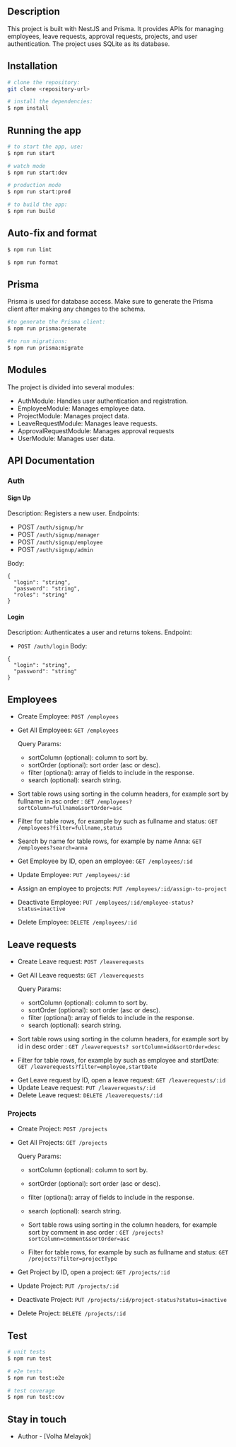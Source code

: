 ## Description

This project is built with NestJS and Prisma. It provides APIs for managing employees, leave requests, approval requests, projects, and 
user authentication. The project uses SQLite as its database.

## Installation

```bash
# clone the repository:
git clone <repository-url>

# install the dependencies:
$ npm install
```

## Running the app

```bash
# to start the app, use:
$ npm run start

# watch mode
$ npm run start:dev

# production mode
$ npm run start:prod

# to build the app:
$ npm run build
```

## Auto-fix and format

```bash
$ npm run lint

$ npm run format
```

## Prisma
Prisma is used for database access. Make sure to generate the Prisma client after making any changes to the schema.

```bash
#to generate the Prisma client:
$ npm run prisma:generate

#to run migrations:
$ npm run prisma:migrate
```

## Modules

The project is divided into several modules:
 - AuthModule: Handles user authentication and registration.
 - EmployeeModule: Manages employee data.
 - ProjectModule: Manages project data.
 - LeaveRequestModule: Manages leave requests.
 - ApprovalRequestModule: Manages approval requests
 - UserModule: Manages user data.

## API Documentation

### Auth

#### Sign Up
   Description: Registers a new user.
   Endpoints:
   - POST `/auth/signup/hr`
   - POST `/auth/signup/manager`
   - POST `/auth/signup/employee`
   - POST `/auth/signup/admin`

   Body:
```
{
  "login": "string",
  "password": "string",
  "roles": "string"
}
```
#### Login
   Description: Authenticates a user and returns tokens.
   Endpoint:
   - `POST /auth/login`
   Body:
```
{
  "login": "string",
  "password": "string"
}

```

## Employees
   - Create Employee: `POST /employees`
   - Get All Employees: `GET /employees`

     Query Params:
     - sortColumn (optional): column to sort by.
     - sortOrder (optional): sort order (asc or desc).
     - filter (optional): array of fields to include in the response.
     - search (optional): search string.

   - Sort table rows using sorting in the column headers, for example sort by fullname in asc order : `GET /employees?
     sortColumn=fullname&sortOrder=asc`
   - Filter for table rows, for example by such as fullname and status: `GET /employees?filter=fullname,status`
   - Search by name for table rows, for example by name Anna: `GET /employees?search=anna`

   - Get Employee by ID, open an employee: `GET /employees/:id`
   - Update Employee: `PUT /employees/:id`
   - Assign an employee to projects: `PUT /employees/:id/assign-to-project`
   - Deactivate Employee: `PUT /employees/:id/employee-status?status=inactive`
   - Delete Employee: `DELETE /employees/:id`

## Leave requests

   - Create Leave request: `POST /leaverequests`
   - Get All Leave requests: `GET /leaverequests`

     Query Params:
       - sortColumn (optional): column to sort by.
       - sortOrder (optional): sort order (asc or desc).
       - filter (optional): array of fields to include in the response.
       - search (optional): search string.

   - Sort table rows using sorting in the column headers, for example sort by id in desc order : `GET /leaverequests?
     sortColumn=id&sortOrder=desc`
   - Filter for table rows, for example by such as employee and startDate: `GET /leaverequests?filter=employee,startDate`

[//]: # (   - Search by name for table rows, for example by id : `GET /`)

   - Get Leave request by ID, open a leave request: `GET /leaverequests/:id`
   - Update Leave request: `PUT /leaverequests/:id`
   - Delete Leave request: `DELETE /leaverequests/:id`

### Projects
- Create Project: `POST /projects`
- Get All Projects: `GET /projects`

  Query Params:
    - sortColumn (optional): column to sort by.
    - sortOrder (optional): sort order (asc or desc).
    - filter (optional): array of fields to include in the response.
    - search (optional): search string.

  - Sort table rows using sorting in the column headers, for example sort by comment in asc order : `GET /projects?sortColumn=comment&sortOrder=asc`
  - Filter for table rows, for example by such as fullname and status: `GET /projects?filter=projectType`
 

- Get Project by ID, open a project: `GET /projects/:id`
- Update Project: `PUT /projects/:id`
- Deactivate Project: `PUT /projects/:id/project-status?status=inactive`
- Delete Project: `DELETE /projects/:id`


## Test

```bash
# unit tests
$ npm run test

# e2e tests
$ npm run test:e2e

# test coverage
$ npm run test:cov
```

## Stay in touch

- Author - [Volha Melayok]


